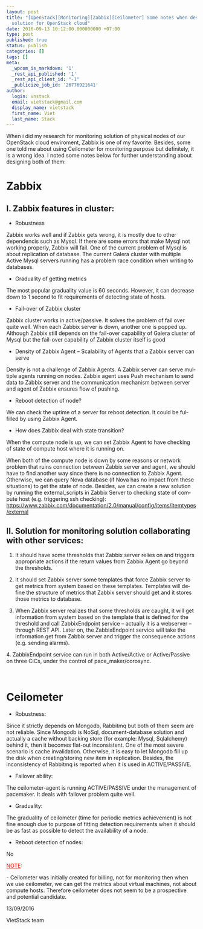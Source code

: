 ```yaml
---
layout: post
title: "[OpenStack][Monitoring][Zabbix][Ceilometer] Some notes when designing monitoring
  solution for OpenStack cloud"
date: 2016-09-13 10:12:00.000000000 +07:00
type: post
published: true
status: publish
categories: []
tags: []
meta:
  _wpcom_is_markdown: '1'
  _rest_api_published: '1'
  _rest_api_client_id: "-1"
  _publicize_job_id: '26776921641'
author:
  login: vnstack
  email: vietstack@gmail.com
  display_name: vietstack
  first_name: Viet
  last_name: Stack
---
```

<p>When i did my research for monitoring solution of physical nodes of our OpenStack cloud enviroment, Zabbix is one of my favorite. Besides, some one told me about using Ceilometer for monitoring purpose but definitely, it is a wrong idea. I noted some notes below for further understanding about designing both of them:</p>
<h1>Zabbix</h1>
<h2>I. Zabbix features in cluster:</h2>
<ul>
<li class="western">Robustness</li>
</ul>
<p>Zabbix works well and if Zabbix gets wrong, it is mostly due to other dependencis such as Mysql. If there are some errors that make Mysql not working properly, Zabbix will fail. One of the current problem of Mysql is about replication of database. The current Galera cluster with multiple Active Mysql servers running has a problem race condition when writing to databases.</p>
<ul>
<li>Graduality of getting metrics</li>
</ul>
<p>The most popular graduality value is 60 seconds. However, it can decrease down to 1 second to fit requirements of detecting state of hosts.</p>
<ul>
<li>Fail-over of Zabbix cluster</li>
</ul>
<p>Zabbix cluster works in active/passive. It solves the problem of fail over quite well. When each Zabbix server is down, another one is popped up. Although Zabbix still depends on the fail-over capability of Galera cluster of Mysql but the fail-over capability of Zabbix cluster itself is good</p>
<ul>
<li>Density of Zabbix Agent – Scalability of Agents that a Zabbix server can serve</li>
</ul>
<p><span lang="en-US">Density is not a challenge of Zabbix Agents. A Zabbix server can serve multiple agents running on nodes. Zabbix agent uses Push mechanism to send data to Zabbix server and the communication mechanism between server and agent of Zabbix ensures flow of pushing.</span></p>
<ul>
<li><span lang="en-US">Reboot detection of node?</span></li>
</ul>
<p><span lang="en-US">We can check the uptime of a server for reboot detection. It could be fulfilled by using Zabbix Agent.</span></p>
<ul>
<li><span lang="en-US">How does Zabbix deal with state transition?</span></li>
</ul>
<p>When the compute node is up, we can set Zabbix Agent to have checking of state of compute host where it is running on.</p>
<p>When both of the compute node is down by some reasons or network problem that ruins connection between Zabbix server and agent, we should have to find another way since there is no connection to Zabbix Agent. Otherwise, we can query Nova database (if Nova has no impact from these situations) to get the state of node. Besides, w<span lang="en-US">e can create a new solution by running the external_scripts in Zabbix Server to checking state of compute host (e.g. triggering ssh checking): </span><span lang="zxx"><a href="https://www.zabbix.com/documentation/2.0/manual/config/items/itemtypes/external"><span lang="en-US">https://www.zabbix.com/documentation/2.0/manual/config/items/itemtypes/external</span></a></span></p>
<h2>II. Solution for monitoring solution collaborating with other services:</h2>
<ol>
<li>It should have some thresholds that Zabbix server relies on and triggers appropriate actions if the return values from Zabbix Agent go beyond the thresholds.</li>
<li>
<p>It should set Zabbix server some templates that force Zabbix server to get metrics from system based on these templates.<span lang="en-US"> Templates will define the structure of metrics that Zabbix server should get and it stores those metrics to database.</span></p>
</li>
<li>
<p>When Zabbix server realizes that some thresholds are caught, it will get information from system based on the template that is defined for the threshold and call ZabbixEndpoint service – actually it is a webserver – through REST API. Later on, the ZabbixEndpoint service will take the information get from Zabbix server and trigger the consequence actions (e.g. sending alarms).</p>
</li>
</ol>
<p><span lang="en-US">4. ZabbixEndpoint service can run in both Active/Active or Active/Passive on three CiCs, under the control of pace_maker/corosync.</span></p>
<p>&nbsp;</p>
<h1>Ceilometer</h1>
<ul>
<li>Robustness:</li>
</ul>
<p>Since it strictly depends on Mongodb, Rabbitmq but both of them seem are not reliable. Since Mongodb is NoSql, document-database solution and actually a cache without backing store (for example: Mysql, Sqlalchemy) behind it, then it becomes flat-out inconsistent. One of the most severe scenario is cache invalidation. Otherwise, it is easy to let Mongodb fill up the disk when creating/storing new item in replication. Besides, the inconsistency of Rabbitmq is reported when it is used in ACTIVE/PASSIVE.</p>
<ul>
<li>Failover ability<span lang="en-US">:</span></li>
</ul>
<p>The ceilometer-agent is running ACTIVE/PASSIVE under the management of pacemaker. It deals with failover problem quite well.</p>
<ul>
<li><span lang="en-US">Graduality:</span></li>
</ul>
<p><span lang="en-US">The graduality of ceilometer (time for periodic metrics achievement) is not fine enough due to purpose of fitting detection requirements when it should be as fast as possible to detect the availability of a node.</span></p>
<ul>
<li><span lang="en-US">Reboot detection of nodes:</span></li>
</ul>
<p><span lang="en-US">No</span></p>
<p class="western"><span style="color:#ff0000;"><u>NOTE</u></span><span style="color:#ff0000;">:</span></p>
<p class="western">- Ceilometer was initially created for billing, not for monitoring then when we use ceilometer, we can get the metrics about virtual machines, not about compute hosts. Therefore ceilometer does not seem to be a prospective and potential candidate.</p>
<p class="western">13/09/2016</p>
<p class="western">VietStack team</p></p>
